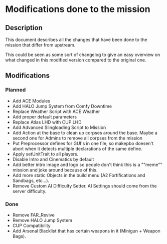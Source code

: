 # Modifications done to the mission

## Description
This document describes all the changes that have been done to the mission that differ from upstream.

This could be seen as some sort of changelog to give an easy overview on what changed in this modified version compared to the original one.

## Modifications

### Planned
* Add ACE Modules
* Add HALO Jump System from Comfy Downtime
* Replace Weather Script with ACE Weather
* Add proper default parameters
* Replace Atlas LHD with CUP LHD
* Add Advanced Slingloading Script to Mission
* Add Action at the base to clean up corpses around the base. Maybe a second one for Admins to remove all corpses from the mission
* Put Preprocessor defines for GUI's in one file, so makepbo doesen't abort when it detects multiple declarations of the same define.
* Apply setUnitTrait to all players.
* Disable Intro and Cinematics by default
* Add better intro image and logo so people don't think this is a ""meme"" mission and joke around because of this.
* Add more static Objects in the build menu (A2 Fortifications and Sandbags, etc...).
* Remove Custom AI Difficulty Setter. AI Settings should come from the server difficulty.

### Done
* Remove FAR_Revive
* Remove HALO Jump System
* CUP Compatibility
* Add Arsenal Blacklist that has certain weapons in it (Minigun + Weapon Bags).
